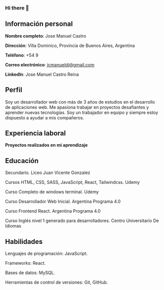 ### Hi there 👋

<!--
**josemanuell/josemanuell** is a ✨ _special_ ✨ repository because its `README.md` (this file) appears on your GitHub profile.

Here are some ideas to get you started:

- 🔭 I’m currently working on ...
- 🌱 I’m currently learning ...
- 👯 I’m looking to collaborate on ...
- 🤔 I’m looking for help with ...
- 💬 Ask me about ...
- 📫 How to reach me: ...
- 😄 Pronouns: ...
- ⚡ Fun fact: ...
-->
## Información personal
**Nombre completo**: Jose Manuel Castro

**Dirección**: Villa Dominico, Provincia de Buenos Aires, Argentina

**Teléfono**: +54 9 

**Correo electrónico**: jcmanueldj@gmail.com

**LinkedIn**: Jose Manuel Castro Reina

## Perfil


Soy un desarrollador web con más de 3 años de estudios en el desarrollo de aplicaciones web.
Me apasiona trabajar en proyectos desafiantes y aprender nuevas tecnologías. Soy un trabajador en equipo 
y siempre estoy dispuesto a ayudar a mis compañeros.

## Experiencia laboral

**Proyectos realizados en mi aprendizaje**

## Educación

Secundario. Liceo Juan Vicente Gonzalez

Cursos HTML, CSS, SASS, JavaScript, React, Tailwindcss. Udemy

Curso Completo de windows terminal. Udemy

Curso Desarrollador Web Inicial. Argentina Programa 4.0

Curso Frontend React. Argentina Programa 4.0

Curso Inglés nivel 1 generado para desarrolladores. Centro Universitario De Idiomas

## Habilidades

Lenguajes de programación: JavaScript.

Frameworks: React.

Bases de datos: MySQL.

Herramientas de control de versiones: Git, GitHub.
